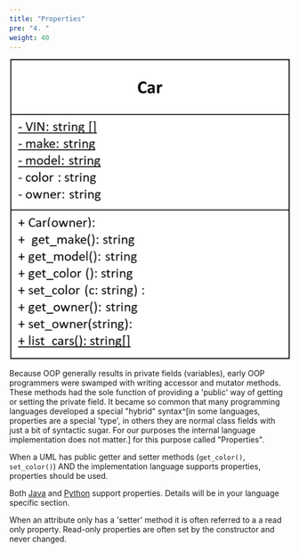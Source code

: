 ```yaml
---
title: "Properties"
pre: "4. "
weight: 40
---
```


![Car UML](/images/12-class/car_UML.png)

Because OOP generally results in private fields (variables), early OOP programmers were swamped with writing accessor and mutator methods.  These methods had the sole function of providing a 'public' way of getting or setting the private field.  It became so common that many programming languages developed a special "hybrid" syntax^[in some languages, properties are a special 'type', in others they are normal class fields with just a bit of syntactic sugar.  For our purposes the internal language implementation does not matter.] for this purpose called "Properties".

When a UML has public getter and setter methods  (`get_color()`, `set_color()`) AND the implementation language supports properties, properties should be used.  

Both <a href="https://www.w3schools.com/java/java_encapsulation.asp">Java</a> and <a href="https://www.geeksforgeeks.org/python-property-function/">Python</a> support properties.  Details will be in your language specific section.

When an attribute only has a 'setter' method it is often referred to a a read only property.  Read-only properties are often set by the constructor and never changed.